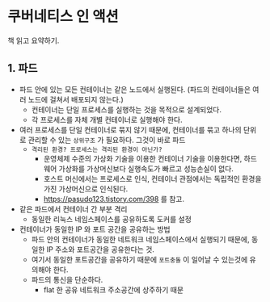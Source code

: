 # 쿠버네티스 인 액션
책 읽고 요약하기.

## 1. 파드
* 파드 안에 있는 모든 컨테이너는 같은 노드에서 실행된다. (파드의 컨테이너들은 여러 노드에 걸쳐서 배포되지 않는다.)
    * 컨테이너는 단일 프로세스를 실행하는 것을 목적으로 설계되었다.
    * 각 프로세스를 자체 개별 컨테이너로 실행해야 한다.
* 여러 프로세스를 단일 컨테이너로 묶지 않기 때문에, 컨테이너를 묶고 하나의 단위로 관리할 수 있는 `상위구조` 가 필요하다. 그것이 바로 파드
    * `격리된 환경? 프로세스는 격리된 환경이 아닌가?`
        * 운영체제 수준의 가상화 기술을 이용한 컨테이너 기술을 이용한다면, 하드웨어 가상화를 가상머신보다 실행속도가 빠르고 성능손실이 없다.
        * 호스트 머신에서는 프로세스로 인식, 컨테이너 관점에서는 독립적인 환경을 가진 가상머신으로 인식된다.
        * https://pasudo123.tistory.com/398 를 참고.
* 같은 파드에서 컨테이너 간 부분 격리
    * 동일한 리눅스 네임스페이스를 공유하도록 도커를 설정
* 컨테이너가 동일한 IP 와 포트 공간을 공유하는 방법
    * 파드 안의 컨테이너가 동일한 네트워크 네임스페이스에서 실행되기 때문에, 동일한 IP 주소와 포트공간을 공유한다는 것.
    * 여기서 동일한 포트공간을 공유하기 때문에 `포트충돌` 이 일어날 수 있는것에 유의해야 한다.
    * 파드의 통신을 단순하다.
        * flat 한 공유 네트워크 주소공간에 상주하기 때문
